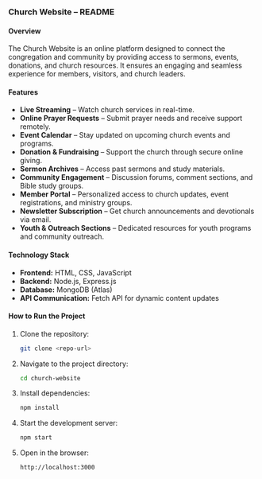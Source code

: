 ### **Church Website – README**  

#### **Overview**  
The Church Website is an online platform designed to connect the congregation and community by providing access to sermons, events, donations, and church resources. It ensures an engaging and seamless experience for members, visitors, and church leaders.  

#### **Features**  
- **Live Streaming** – Watch church services in real-time.  
- **Online Prayer Requests** – Submit prayer needs and receive support remotely.  
- **Event Calendar** – Stay updated on upcoming church events and programs.  
- **Donation & Fundraising** – Support the church through secure online giving.  
- **Sermon Archives** – Access past sermons and study materials.  
- **Community Engagement** – Discussion forums, comment sections, and Bible study groups.  
- **Member Portal** – Personalized access to church updates, event registrations, and ministry groups.  
- **Newsletter Subscription** – Get church announcements and devotionals via email.  
- **Youth & Outreach Sections** – Dedicated resources for youth programs and community outreach.  

#### **Technology Stack**  
- **Frontend:** HTML, CSS, JavaScript  
- **Backend:** Node.js, Express.js  
- **Database:** MongoDB (Atlas)  
- **API Communication:** Fetch API for dynamic content updates  

#### **How to Run the Project**  
1. Clone the repository:  
   ```sh
   git clone <repo-url>
   ```
2. Navigate to the project directory:  
   ```sh
   cd church-website
   ```
3. Install dependencies:  
   ```sh
   npm install
   ```
4. Start the development server:  
   ```sh
   npm start
   ```
5. Open in the browser:  
   ```
   http://localhost:3000
   ```

